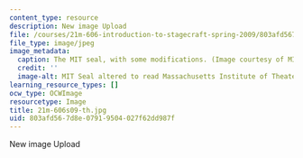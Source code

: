 ```yaml
---
content_type: resource
description: New image Upload
file: /courses/21m-606-introduction-to-stagecraft-spring-2009/803afd567d8e07919504027f62dd987f_21m-606s09-th.jpg
file_type: image/jpeg
image_metadata:
  caption: The MIT seal, with some modifications. (Image courtesy of MIT Theatre Department.)
  credit: ''
  image-alt: MIT Seal altered to read Massachusetts Institute of Theater.
learning_resource_types: []
ocw_type: OCWImage
resourcetype: Image
title: 21m-606s09-th.jpg
uid: 803afd56-7d8e-0791-9504-027f62dd987f
---
```

New image Upload

